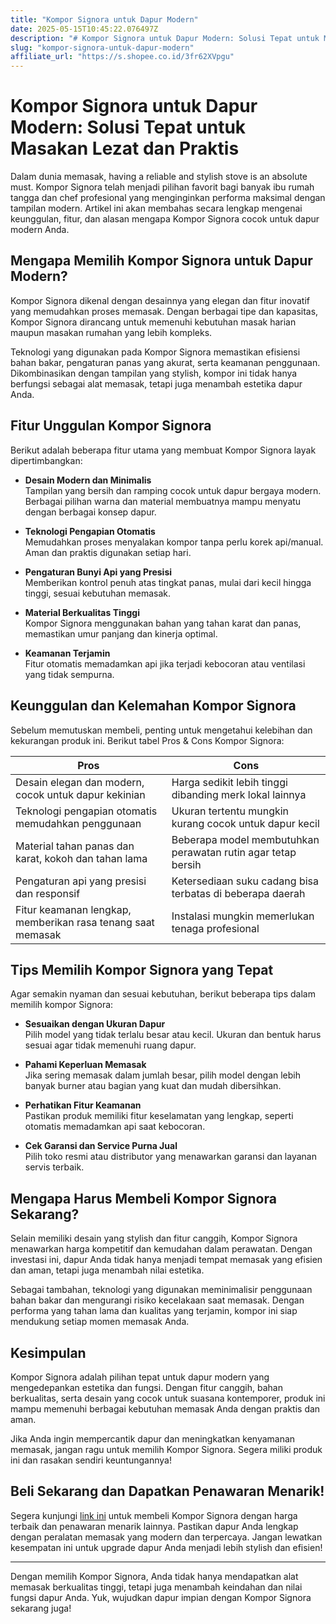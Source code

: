 ```yaml
---
title: "Kompor Signora untuk Dapur Modern"
date: 2025-05-15T10:45:22.076497Z
description: "# Kompor Signora untuk Dapur Modern: Solusi Tepat untuk Masakan Lezat dan Praktis..."
slug: "kompor-signora-untuk-dapur-modern"
affiliate_url: "https://s.shopee.co.id/3fr62XVpgu"
---
```

# Kompor Signora untuk Dapur Modern: Solusi Tepat untuk Masakan Lezat dan Praktis

Dalam dunia memasak, having a reliable and stylish stove is an absolute must. Kompor Signora telah menjadi pilihan favorit bagi banyak ibu rumah tangga dan chef profesional yang menginginkan performa maksimal dengan tampilan modern. Artikel ini akan membahas secara lengkap mengenai keunggulan, fitur, dan alasan mengapa Kompor Signora cocok untuk dapur modern Anda.

## Mengapa Memilih Kompor Signora untuk Dapur Modern?

Kompor Signora dikenal dengan desainnya yang elegan dan fitur inovatif yang memudahkan proses memasak. Dengan berbagai tipe dan kapasitas, Kompor Signora dirancang untuk memenuhi kebutuhan masak harian maupun masakan rumahan yang lebih kompleks.

Teknologi yang digunakan pada Kompor Signora memastikan efisiensi bahan bakar, pengaturan panas yang akurat, serta keamanan penggunaan. Dikombinasikan dengan tampilan yang stylish, kompor ini tidak hanya berfungsi sebagai alat memasak, tetapi juga menambah estetika dapur Anda.

## Fitur Unggulan Kompor Signora

Berikut adalah beberapa fitur utama yang membuat Kompor Signora layak dipertimbangkan:

- **Desain Modern dan Minimalis**  
  Tampilan yang bersih dan ramping cocok untuk dapur bergaya modern. Berbagai pilihan warna dan material membuatnya mampu menyatu dengan berbagai konsep dapur.

- **Teknologi Pengapian Otomatis**  
  Memudahkan proses menyalakan kompor tanpa perlu korek api/manual. Aman dan praktis digunakan setiap hari.

- **Pengaturan Bunyi Api yang Presisi**  
  Memberikan kontrol penuh atas tingkat panas, mulai dari kecil hingga tinggi, sesuai kebutuhan memasak.

- **Material Berkualitas Tinggi**  
  Kompor Signora menggunakan bahan yang tahan karat dan panas, memastikan umur panjang dan kinerja optimal.

- **Keamanan Terjamin**  
  Fitur otomatis memadamkan api jika terjadi kebocoran atau ventilasi yang tidak sempurna.

## Keunggulan dan Kelemahan Kompor Signora

Sebelum memutuskan membeli, penting untuk mengetahui kelebihan dan kekurangan produk ini. Berikut tabel Pros & Cons Kompor Signora:

| **Pros** | **Cons** |
| --- | --- |
| Desain elegan dan modern, cocok untuk dapur kekinian | Harga sedikit lebih tinggi dibanding merk lokal lainnya |
| Teknologi pengapian otomatis memudahkan penggunaan | Ukuran tertentu mungkin kurang cocok untuk dapur kecil |
| Material tahan panas dan karat, kokoh dan tahan lama | Beberapa model membutuhkan perawatan rutin agar tetap bersih |
| Pengaturan api yang presisi dan responsif | Ketersediaan suku cadang bisa terbatas di beberapa daerah |
| Fitur keamanan lengkap, memberikan rasa tenang saat memasak | Instalasi mungkin memerlukan tenaga profesional |

## Tips Memilih Kompor Signora yang Tepat

Agar semakin nyaman dan sesuai kebutuhan, berikut beberapa tips dalam memilih kompor Signora:

- **Sesuaikan dengan Ukuran Dapur**  
  Pilih model yang tidak terlalu besar atau kecil. Ukuran dan bentuk harus sesuai agar tidak memenuhi ruang dapur.

- **Pahami Keperluan Memasak**  
  Jika sering memasak dalam jumlah besar, pilih model dengan lebih banyak burner atau bagian yang kuat dan mudah dibersihkan.

- **Perhatikan Fitur Keamanan**  
  Pastikan produk memiliki fitur keselamatan yang lengkap, seperti otomatis memadamkan api saat kebocoran.

- **Cek Garansi dan Service Purna Jual**  
  Pilih toko resmi atau distributor yang menawarkan garansi dan layanan servis terbaik.

## Mengapa Harus Membeli Kompor Signora Sekarang?

Selain memiliki desain yang stylish dan fitur canggih, Kompor Signora menawarkan harga kompetitif dan kemudahan dalam perawatan. Dengan investasi ini, dapur Anda tidak hanya menjadi tempat memasak yang efisien dan aman, tetapi juga menambah nilai estetika.

Sebagai tambahan, teknologi yang digunakan meminimalisir penggunaan bahan bakar dan mengurangi risiko kecelakaan saat memasak. Dengan performa yang tahan lama dan kualitas yang terjamin, kompor ini siap mendukung setiap momen memasak Anda.

## Kesimpulan

Kompor Signora adalah pilihan tepat untuk dapur modern yang mengedepankan estetika dan fungsi. Dengan fitur canggih, bahan berkualitas, serta desain yang cocok untuk suasana kontemporer, produk ini mampu memenuhi berbagai kebutuhan memasak Anda dengan praktis dan aman.

Jika Anda ingin mempercantik dapur dan meningkatkan kenyamanan memasak, jangan ragu untuk memilih Kompor Signora. Segera miliki produk ini dan rasakan sendiri keuntungannya!

## Beli Sekarang dan Dapatkan Penawaran Menarik!

Segera kunjungi [link ini](https://s.shopee.co.id/3fr62XVpgu) untuk membeli Kompor Signora dengan harga terbaik dan penawaran menarik lainnya. Pastikan dapur Anda lengkap dengan peralatan memasak yang modern dan terpercaya. Jangan lewatkan kesempatan ini untuk upgrade dapur Anda menjadi lebih stylish dan efisien!

---

Dengan memilih Kompor Signora, Anda tidak hanya mendapatkan alat memasak berkualitas tinggi, tetapi juga menambah keindahan dan nilai fungsi dapur Anda. Yuk, wujudkan dapur impian dengan Kompor Signora sekarang juga!